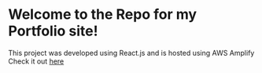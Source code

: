 # Welcome to the Repo for my Portfolio site!

This project was developed using React.js and is hosted using AWS Amplify
Check it out [here](http://www.carlomcginley.com)
